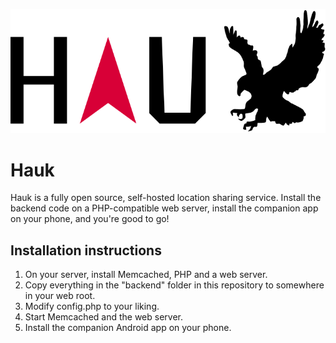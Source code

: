 ![Hauk](./backend/assets/logo.svg)

# Hauk

Hauk is a fully open source, self-hosted location sharing service. Install the
backend code on a PHP-compatible web server, install the companion app on your
phone, and you're good to go!

## Installation instructions

1. On your server, install Memcached, PHP and a web server.
2. Copy everything in the "backend" folder in this repository to somewhere in
   your web root.
3. Modify config.php to your liking.
4. Start Memcached and the web server.
5. Install the companion Android app on your phone.
